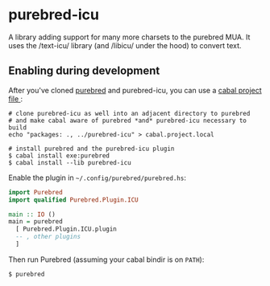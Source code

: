 # purebred-icu

A library adding support for many more charsets to the purebred MUA.
It uses the /text-icu/ library (and /libicu/ under the hood) to
convert text.

## Enabling during development

After you've cloned
[purebred](https://github.com/purebred-mua/purebred) and purebred-icu,
you can use a [ cabal project file
](https://www.haskell.org/cabal/users-guide/nix-local-build.html?highlight=project#cfg-field-packages):


    # clone purebred-icu as well into an adjacent directory to purebred
    # and make cabal aware of purebred *and* purebred-icu necessary to build
    echo "packages: ., ../purebred-icu" > cabal.project.local

    # install purebred and the purebred-icu plugin
    $ cabal install exe:purebred
    $ cabal install --lib purebred-icu

Enable the plugin in `~/.config/purebred/purebred.hs`:

```Haskell
import Purebred
import qualified Purebred.Plugin.ICU

main :: IO ()
main = purebred
  [ Purebred.Plugin.ICU.plugin
  -- , other plugins
  ]
```

Then run Purebred (assuming your cabal bindir is on `PATH`):

    $ purebred
